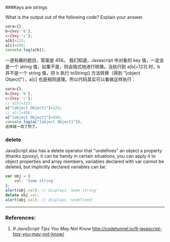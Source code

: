 ###Keys are strings

What is the output out of the following code? Explain your answer.
```js
vara={},
b={key:'b'},
c={key:'c'};
a[b]=123;
a[c]=456;
console.log(a[b]);
```
一道有趣的题目，答案是 456。
我们知道，Javascript 中对象的 key 值，一定会是一个 string 值，如果不是，则会隐式地进行转换。当执行到 a[b]=123] 时，b 并不是一个 string 值，将 b 执行 toString() 方法转换（得到 “[object Object]“），a[c] 也是相同道理。所以代码其实可以看做这样执行：
```js
vara={},
b={key:'b'},
c={key:'c'};
// a[b]=123;
a["[object Object]"]=123;
// a[c]=456;
a["[object Object]"]=456;
console.log(a["[object Object]"]);
这样就一目了然了。
```
### delete
JavaScript also has a delete operator that "undefines" an object a property (thanks zproxy), it can be handy in certain situations, you can apply it to object properties and array members, variables declared with var cannot be deleted, but implicitly declared variables can be:
```js
var obj = {
    val: 'Some string'
};
alert(obj.val); // displays 'Some string'
delete obj.val;
alert(obj.val); // displays 'undefined'
```
---

### References:
1. _9 JavaScript Tips You May Not Know_ http://codetunnel.io/9-javascript-tips-you-may-not-know/
